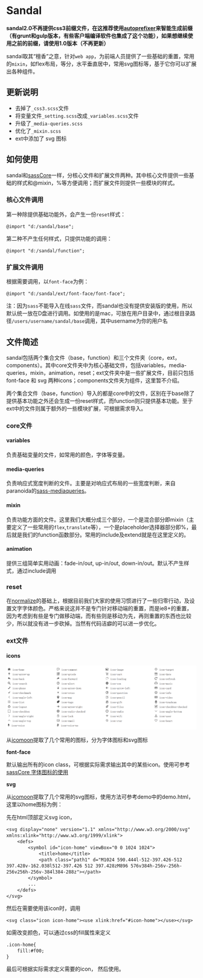 # Sandal

**sandal2.0不再提供css3前缀文件，在这推荐使用[autoprefixer](https://github.com/postcss/autoprefixer)来智能生成前缀（有grunt和gulp版本，有些客户端编译软件也集成了这个功能），如果想继续使用之前的前缀，请使用1.0版本（不再更新）**

sandal取其“檀香”之意，针对`web app`，为前端人员提供了一些基础的重置，常用的`mixin`，如flex布局，等分，水平垂直居中，常用svg图标等，基于它你可以扩展出各种组件。

## 更新说明

* 去掉了`_css3.scss`文件
* 将变量文件`_setting.scss`改成`_variables.scss`文件
* 升级了`_media-queries.scss`
* 优化了`_mixin.scss`
* ext中添加了 svg 图标 

## 如何使用
sandal和[sassCore](https://github.com/marvin1023/sassCore)一样，分核心文件和扩展文件两种。其中核心文件提供一些基础的样式和@mixin，%等方便调用；而扩展文件则提供一些模块的样式。

### 核心文件调用

第一种除提供基础功能外，会产生一份`reset`样式：

	@import "d:/sandal/base";

第二种不产生任何样式，只提供功能的调用：

	@import "d:/sandal/function";

### 扩展文件调用

根据需要调用，以`font-face`为例：

	@import "d:/sandal/ext/font-face/font-face";

注：因为`sass`不能导入在线`sass`文件，而sandal也没有提供安装版的使用，所以默认统一放在D盘进行调用。如使用的是mac，可放在用户目录中，通过根目录路径`/users/username/sandal/base`调用，其中username为你的用户名

## 文件简述

sandal包括两个集合文件（base，function）和三个文件夹（core，ext，components）。其中core文件夹中为核心基础文件，包括variables，media-queries，mixin，animation，reset；ext文件夹中是一些扩展文件，目前只包括font-face 和 svg 两种icons；components文件夹为组件，这里暂不介绍。

两个集合文件（base，function）导入的都是core中的文件，区别在于base除了提供基本功能之外还会生成一份reset样式，而function则只提供基本功能。至于ext中的文件则属于额外的一些模块扩展，可根据需求导入。

### core文件

#### variables
负责基础变量的文件，如常用的颜色，字体等变量。

#### media-queries
负责响应式宽度判断的文件。主要是对响应式布局的一些宽度判断，来自paranoida的[sass-mediaqueries](https://github.com/paranoida/sass-mediaqueries)。

#### mixin
负责功能方面的文件。这里我们大概分成三个部分，一个是混合部分即mixin（主要定义了一些常用的`flex`,`translate`等），一个是placeholder选择器部分即%，最后就是我们的function函数部分。常用的include及extend就是在这里定义的。

#### animation

提供三组简单实用动画：fade-in/out, up-in/out, down-in/out。默认不产生样式，通过include调用

### reset
在[normalize](http://necolas.github.io/normalize.css/)的基础上，根据目前我们大家的使用习惯进行了一些归零行动，及设置文字字体颜色。严格来说这并不是专门针对移动端的重置，而是ie8+的重置，因为考虑到有些是专门做移动端，而有些则是移动为先，再则重置的东西也比较少，所以就没有进一步砍掉。当然有代码洁癖的可以进一步优化。

### ext文件

#### icons

![default icon svg](ext/svg/svg-icons.png)

从[icomoon](http://icomoon.io)提取了几个常用的图标，分为字体图标和svg图标

**font-face**

默认输出所有的icon class，可根据实际需求输出其中的某些icon。使用可参考[sassCore 字体图标的使用](http://www.w3cplus.com/sasscore/font-face.html)

**svg**

从[icomoon](http://icomoon.io)提取了几个常用的svg图标，使用方法可参考demo中的demo.html，这里以home图标为例：

先在html顶部定义svg icon，

	<svg display="none" version="1.1" xmlns="http://www.w3.org/2000/svg" xmlns:xlink="http://www.w3.org/1999/xlink">
		<defs>
			<symbol id="icon-home" viewBox="0 0 1024 1024">
				<title>home</title>
				<path class="path1" d="M1024 590.444l-512-397.426-512 397.428v-162.038l512-397.426 512 397.428zM896 576v384h-256v-256h-256v256h-256v-384l384-288z"></path>
			</symbol>
			...
		</defs>
	</svg>

然后在需要使用该icon时，调用

	<svg class="icon icon-home"><use xlink:href="#icon-home"></use></svg>

如需改变颜色，可以通过css的fill属性来定义

	.icon-home{
		fill:#f00;
	}

最后可根据实际需求定义需要的icon， 然后使用。




